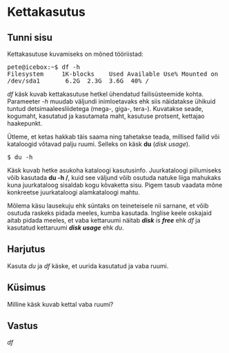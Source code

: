 ﻿# Kettakasutus

## Tunni sisu

Kettakasutuse kuvamiseks on mõned tööriistad:

<pre>
pete@icebox:~$ df -h
Filesystem     1K-blocks    Used Available Use% Mounted on
/dev/sda1       6.2G  2.3G  3.6G  40% /
</pre>

*df* käsk kuvab kettakasutuse hetkel ühendatud failisüsteemide kohta. Parameeter *-h* muudab väljundi inimloetavaks ehk siis näidatakse ühikuid tuntud detsimaaleesliidetega (mega-, giga-, tera-). Kuvatakse seade, kogumaht, kasutatud ja kasutamata maht, kasutuse protsent, kettajao haakepunkt.

Ütleme, et ketas hakkab täis saama ning tahetakse teada, millised failid või kataloogid võtavad palju ruumi. Selleks on käsk <b>du</b> (*disk usage*).

<pre>$ du -h</pre>

Käsk kuvab hetke asukoha kataloogi kasutusinfo. Juurkataloogi piilumiseks võib kasutada <b>du -h /</b>, kuid see väljund võib osutuda natuke liiga mahukaks kuna juurkataloog sisaldab kogu kõvaketta sisu. Pigem tasub vaadata mõne konkreetse juurkataloogi alamkataloogi mahtu.

Mõlema käsu lausekuju ehk süntaks on teineteisele nii sarnane, et võib osutuda raskeks pidada meeles, kumba kasutada. Inglise keele oskajaid aitab pidada meeles, et vaba kettaruumi näitab *<b>disk</b> is <b>free</b>* ehk *df* ja kasutatud kettaruumi *<b>disk usage</b>* ehk *du*.  

## Harjutus

Kasuta *du* ja *df* käske, et uurida kasutatud ja vaba ruumi.

## Küsimus

Milline käsk kuvab kettal vaba ruumi?

## Vastus

*df*
